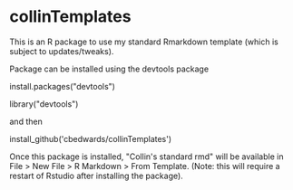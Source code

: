 # collinTemplates

This is an R package to use my standard Rmarkdown template (which is subject to updates/tweaks).

Package can be installed using the devtools package

install.packages("devtools")

library("devtools")

and then

install_github('cbedwards/collinTemplates')

Once this package is installed, "Collin's standard rmd" will be available in File > New File > R Markdown > From Template. (Note: this will require a restart of Rstudio after installing the package). 
